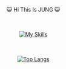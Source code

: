 <div align="center">
😺 Hi This Is JUNG 😺  
<br/><br/><br/>  
  
[![My Skills](https://skillicons.dev/icons?i=react,js,html,css,mysql,redux,aws)](https://skillicons.dev)  
<br/><br/>

[![Top Langs](https://github-readme-stats.vercel.app/api/top-langs/?username=JUNG-won-park)](https://github.com/anuraghazra/github-readme-stats)
</div>
